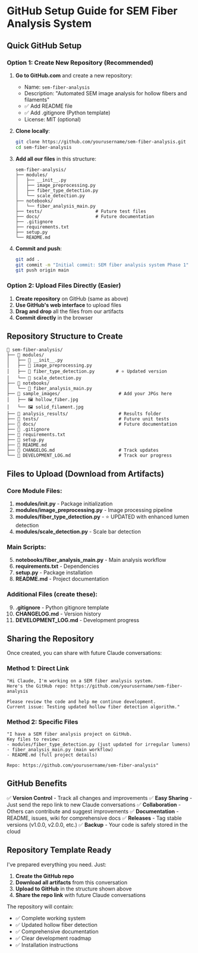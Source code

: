 # GitHub Setup Guide for SEM Fiber Analysis System

## Quick GitHub Setup

### Option 1: Create New Repository (Recommended)

1. **Go to GitHub.com** and create a new repository:
   - Name: `sem-fiber-analysis` 
   - Description: "Automated SEM image analysis for hollow fibers and filaments"
   - ✅ Add README file
   - ✅ Add .gitignore (Python template)
   - License: MIT (optional)

2. **Clone locally**:
   ```bash
   git clone https://github.com/yourusername/sem-fiber-analysis.git
   cd sem-fiber-analysis
   ```

3. **Add all our files** in this structure:
   ```
   sem-fiber-analysis/
   ├── modules/
   │   ├── __init__.py
   │   ├── image_preprocessing.py
   │   ├── fiber_type_detection.py
   │   └── scale_detection.py
   ├── notebooks/
   │   └── fiber_analysis_main.py
   ├── tests/                    # Future test files
   ├── docs/                     # Future documentation
   ├── .gitignore
   ├── requirements.txt
   ├── setup.py
   └── README.md
   ```

4. **Commit and push**:
   ```bash
   git add .
   git commit -m "Initial commit: SEM fiber analysis system Phase 1"
   git push origin main
   ```

### Option 2: Upload Files Directly (Easier)

1. **Create repository** on GitHub (same as above)
2. **Use GitHub's web interface** to upload files
3. **Drag and drop** all the files from our artifacts
4. **Commit directly** in the browser

## Repository Structure to Create

```
📁 sem-fiber-analysis/
├── 📁 modules/
│   ├── 📄 __init__.py
│   ├── 📄 image_preprocessing.py
│   ├── 📄 fiber_type_detection.py        # ⭐ Updated version
│   └── 📄 scale_detection.py
├── 📁 notebooks/
│   └── 📄 fiber_analysis_main.py
├── 📁 sample_images/                      # Add your JPGs here
│   ├── 🖼️ hollow_fiber.jpg
│   └── 🖼️ solid_filament.jpg
├── 📁 analysis_results/                   # Results folder
├── 📁 tests/                              # Future unit tests
├── 📁 docs/                               # Future documentation
├── 📄 .gitignore
├── 📄 requirements.txt
├── 📄 setup.py
├── 📄 README.md
├── 📄 CHANGELOG.md                        # Track updates
└── 📄 DEVELOPMENT_LOG.md                  # Track our progress
```

## Files to Upload (Download from Artifacts)

### Core Module Files:
1. **modules/__init__.py** - Package initialization
2. **modules/image_preprocessing.py** - Image processing pipeline
3. **modules/fiber_type_detection.py** - ⭐ UPDATED with enhanced lumen detection
4. **modules/scale_detection.py** - Scale bar detection

### Main Scripts:
5. **notebooks/fiber_analysis_main.py** - Main analysis workflow
6. **requirements.txt** - Dependencies
7. **setup.py** - Package installation
8. **README.md** - Project documentation

### Additional Files (create these):
9. **.gitignore** - Python gitignore template
10. **CHANGELOG.md** - Version history
11. **DEVELOPMENT_LOG.md** - Development progress

## Sharing the Repository

Once created, you can share with future Claude conversations:

### Method 1: Direct Link
```
"Hi Claude, I'm working on a SEM fiber analysis system. 
Here's the GitHub repo: https://github.com/yourusername/sem-fiber-analysis

Please review the code and help me continue development. 
Current issue: Testing updated hollow fiber detection algorithm."
```

### Method 2: Specific Files
```
"I have a SEM fiber analysis project on GitHub. 
Key files to review:
- modules/fiber_type_detection.py (just updated for irregular lumens)
- fiber_analysis_main.py (main workflow)
- README.md (full project details)

Repo: https://github.com/yourusername/sem-fiber-analysis"
```

## GitHub Benefits

✅ **Version Control** - Track all changes and improvements
✅ **Easy Sharing** - Just send the repo link to new Claude conversations
✅ **Collaboration** - Others can contribute and suggest improvements
✅ **Documentation** - README, issues, wiki for comprehensive docs
✅ **Releases** - Tag stable versions (v1.0.0, v2.0.0, etc.)
✅ **Backup** - Your code is safely stored in the cloud

## Repository Template Ready

I've prepared everything you need. Just:

1. **Create the GitHub repo**
2. **Download all artifacts** from this conversation
3. **Upload to GitHub** in the structure shown above
4. **Share the repo link** with future Claude conversations

The repository will contain:
- ✅ Complete working system
- ✅ Updated hollow fiber detection
- ✅ Comprehensive documentation
- ✅ Clear development roadmap
- ✅ Installation instructions
